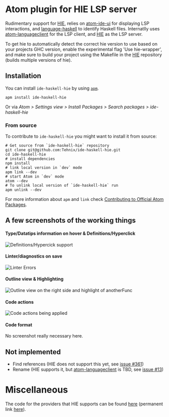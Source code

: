 # Atom plugin for HIE LSP server
Rudimentary support for [HIE](https://github.com/haskell/haskell-ide-engine), relies on [atom-ide-ui](https://atom.io/packages/atom-ide-ui) for displaying LSP interactions, and [language-haskell](https://atom.io/packages/language-haskell) to identify Haskell files. Internatlly uses [atom-languageclient](https://github.com/atom/atom-languageclient) for the LSP client, and [HIE](https://github.com/haskell/haskell-ide-engine) as the LSP server.

To get hie to automatically detect the correct hie version to use based on your projects GHC version, enable the experimental flag 'Use hie-wrapper', and make sure to build your project using the Makefile in the [HIE](https://github.com/haskell/haskell-ide-engine) repository (builds multiple versions of hie).

## Installation

You can install `ide-haskell-hie` by using [`apm`](https://github.com/atom/apm).
```
apm install ide-haskell-hie
```
Or via _Atom > Settings view > Install Packages > Search packages > ide-haskell-hie_

### From source
To contribute to `ide-haskell-hie` you might want to install it from source:
```
# Get source from `ide-haskell-hie` repository
git clone git@github.com:Tehnix/ide-haskell-hie.git
cd ide-haskell-hie
# install dependencies
npm install
# link local version in `dev` mode
apm link --dev
# start Atom in `dev` mode
atom --dev
# To unlink local version of `ide-haskell-hie` run
apm unlink --dev
```
For more information about `apm` and `link` check [Contributing to Official Atom Packages]( https://flight-manual.atom.io/hacking-atom/sections/contributing-to-official-atom-packages/#contributing-to-official-atom-packages).


## A few screenshots of the working things
#### Type/Datatips information on hover & Definitions/Hyperclick
![Definitions/Hypercick support](https://user-images.githubusercontent.com/1189998/30351887-6a3f4d70-9858-11e7-87ae-ab90be448023.png)

#### Linter/diagnostics on save
![Linter Errors](https://user-images.githubusercontent.com/1189998/30351907-7d3d585e-9858-11e7-9a2f-66a8a1582010.png)

#### Outline view & Highlighting
![Outline view on the right side and highlight of anotherFunc](https://user-images.githubusercontent.com/1189998/30351896-71e56dca-9858-11e7-85d7-1d90eee11807.png)

#### Code actions
![Code actions being applied](https://user-images.githubusercontent.com/1189998/32152232-092b5aaa-bd66-11e7-8b48-583f21a9231e.gif)

#### Code format
No screenshot really necessary here.

## Not implemented

- Find references (HIE does not support this yet, see [issue #361](https://github.com/haskell/haskell-ide-engine/issues/361))
- Rename (HIE supports it, but [atom-languageclient](https://github.com/atom/atom-languageclient#capabilities) is TBD, see [issue #13](https://github.com/atom/atom-languageclient/issues/13))

# Miscellaneous
The code for the providers that HIE supports can be found [here](https://github.com/haskell/haskell-ide-engine/blob/master/src/Haskell/Ide/Engine/Transport/LspStdio.hs#L758) (permanent link [here](https://github.com/haskell/haskell-ide-engine/blob/0e520cf8f93dbc6a41723bfc95c8c43f87fa6757/src/Haskell/Ide/Engine/Transport/LspStdio.hs#L758)).
